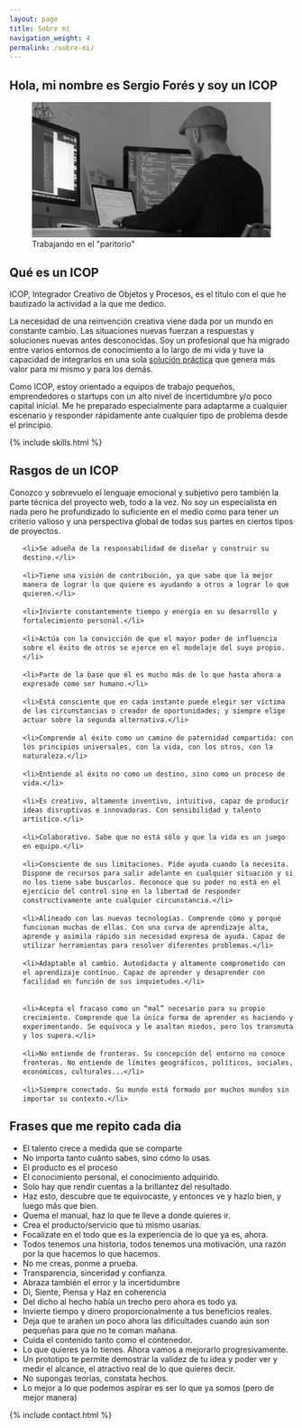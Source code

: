 ```yaml
---
layout: page
title: Sobre mí
navigation_weight: 4
permalink: /sobre-mi/
---
```


<article>

  <h2>Hola, mi nombre es Sergio Forés y soy un ICOP </h2>

  <figure class="Figure-small">
    <img src="/images/estudio2.jpg" alt="SF Studio">
    <figcaption class="Figure-caption-h">Trabajando en el "paritorio"</figcaption>
  </figure>


  <h2>Qué es un ICOP</h2>

  <p>ICOP, Integrador Creativo de Objetos y Procesos, es el titulo con el que he bautizado la actividad a la que me dedico.</p>

  <p>La necesidad de una reinvención creativa viene dada por un mundo en constante cambio. Las situaciones nuevas fuerzan a respuestas y soluciones nuevas antes desconocidas. Soy un profesional que ha migrado entre varios entornos de conocimiento a lo largo de mi vida y tuve la capacidad de integrarlos en una sola <a href="/index.html">solución práctica</a> que genera más valor para mi mismo y para los demás.</p>

  <p>Como ICOP, estoy orientado a equipos de trabajo pequeños, emprendedores o startups con un alto nivel de incertidumbre y/o poco capital inicial. Me he preparado especialmente para adaptarme a cualquier escenario y responder rápidamente ante cualquier tipo de problema desde el principio.</p>

  {% include skills.html %}

  <h2>Rasgos de un ICOP</h2>

  <p>Conozco y sobrevuelo el lenguaje emocional y subjetivo pero también la parte técnica del proyecto web, todo a la vez. No soy un especialista en nada pero he profundizado lo suficiente en el medio como para tener un criterio valioso y una perspectiva global de todas sus partes en ciertos tipos de proyectos.</p>

  <ul class="list">

    <li>Se adueña de la responsabilidad de diseñar y construir su destino.</li>

    <li>Tiene una visión de contribución, ya que sabe que la mejor manera de lograr lo que quiere es ayudando a otros a lograr lo que quieren.</li>

    <li>Invierte constantemente tiempo y energía en su desarrollo y fortalecimiento personal.</li>

    <li>Actúa con la convicción de que el mayor poder de influencia sobre el éxito de otros se ejerce en el modelaje del suyo propio.</li>

    <li>Parte de la base que él es mucho más de lo que hasta ahora a expresado como ser humano.</li>

    <li>Está consciente que en cada instante puede elegir ser víctima de las circunstancias o creador de oportunidades; y siempre elige actuar sobre la segunda alternativa.</li>

    <li>Comprende al éxito como un camino de paternidad compartida: con los principios universales, con la vida, con los otros, con la naturaleza.</li>

    <li>Entiende al éxito no como un destino, sino como un proceso de vida.</li>

    <li>Es creativo, altamente inventivo, intuitivo, capaz de producir ideas disruptivas e innovadoras. Con sensibilidad y talento artístico.</li>

    <li>Colaborativo. Sabe que no está sólo y que la vida es un juego en equipo.</li>

    <li>Consciente de sus limitaciones. Pide ayuda cuando la necesita. Dispone de recursos para salir adelante en cualquier situación y si no los tiene sabe buscarlos. Reconoce que su poder no está en el ejercicio del control sino en la libertad de responder constructivamente ante cualquier circunstancia.</li>

    <li>Alineado con las nuevas tecnologías. Comprende cómo y porqué funcionan muchas de ellas. Con una curva de aprendizaje alta, aprende y asimila rápido sin necesidad expresa de ayuda. Capaz de utilizar herramientas para resolver diferentes problemas.</li>

    <li>Adaptable al cambio. Autodidacta y altamente comprometido con el aprendizaje contínuo. Capaz de aprender y desaprender con facilidad en función de sus inquietudes.</li>


    <li>Acepta el fracaso como un “mal” necesario para su propio crecimiento. Comprende que la única forma de aprender es haciendo y experimentando. Se equivoca y le asaltan miedos, pero los transmuta y los supera.</li>

    <li>No entiende de fronteras. Su concepción del entorno no conoce fronteras. No entiende de límites geográficos, políticos, sociales, económicos, culturales...</li>

    <li>Siempre conectado. Su mundo está formado por muchos mundos sin importar su contexto.</li>

  </ul>

  <h2>Frases que me repito cada dia</h2>

  <ul class="list">
    <li>El talento crece a medida que se comparte</li>
    <li>No importa tanto cuánto sabes, sino cómo lo usas.</li>
    <li>El producto es el proceso</li>
    <li>El conocimiento personal, el conocimiento adquirido.</li>
    <li>Solo hay que rendir cuentas a la brillantez del resultado.</li>
    <li>Haz esto, descubre que te equivocaste, y entonces ve y hazlo bien, y luego más que bien.</li>
    <li>Quema el manual, haz lo que te lleve a donde quieres ir.</li>
    <li>Crea el producto/servicio que tú mismo usarías.</li>
    <li>Focalizate en el todo que es la experiencia de lo que ya es, ahora.</li>
    <li>Todos tenemos una historia, todos tenemos una motivación, una razón por la que hacemos lo que hacemos.</li>
    <li>No me creas, ponme a prueba.</li>
    <li>Transparencia, sinceridad y confianza.</li>
    <li>Abraza también el error y la incertidumbre</li>
    <li>Di, Siente, Piensa y Haz en coherencia</li>
    <li>Del dicho al hecho había un trecho pero ahora es todo ya.</li>
    <li>Invierte tiempo y dinero proporcionalmente a tus beneficios reales.</li>
    <li>Deja que te arañen un poco ahora las dificultades cuando aún son pequeñas para que no te coman mañana.</li>
    <li>Cuida el contenido tanto como el contenedor.</li>
    <li>Lo que quieres ya lo tienes. Ahora vamos a mejorarlo progresivamente.</li>
    <li>Un prototipo te permite demostrar la validez de tu idea y poder ver y medir el alcance, el atractivo real de lo que quieres decir.</li>
    <li>No supongas teorías, constata hechos.</li>
    <li>Lo mejor a lo que podemos aspirar es ser lo que ya somos (pero de mejor manera)</li>
  </ul>


</article>


{% include contact.html %}
